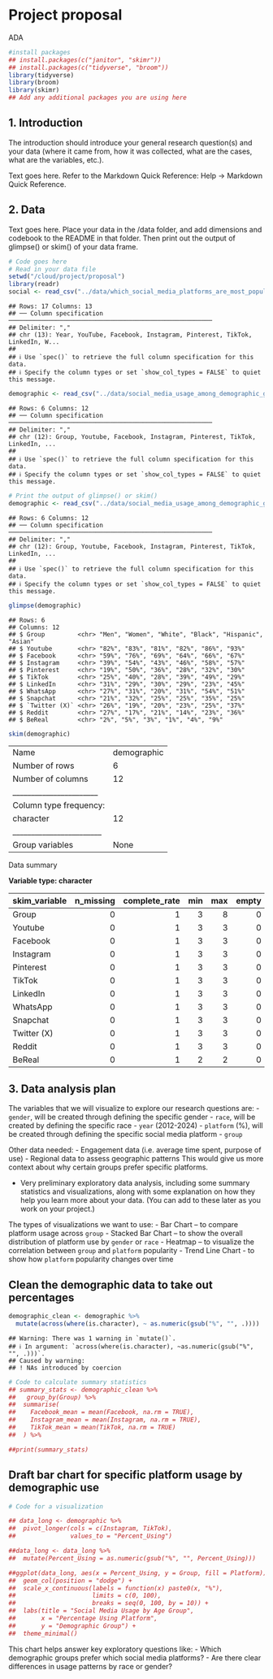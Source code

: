 Project proposal
================
ADA

``` r
#install packages 
## install.packages(c("janitor", "skimr"))
## install.packages(c("tidyverse", "broom"))
library(tidyverse)
library(broom)
library(skimr)
## Add any additional packages you are using here
```

## 1. Introduction

The introduction should introduce your general research question(s) and
your data (where it came from, how it was collected, what are the cases,
what are the variables, etc.).

Text goes here. Refer to the Markdown Quick Reference: Help -\> Markdown
Quick Reference.

## 2. Data

Text goes here. Place your data in the /data folder, and add dimensions
and codebook to the README in that folder. Then print out the output of
glimpse() or skim() of your data frame.

``` r
# Code goes here
# Read in your data file
setwd("/cloud/project/proposal")
library(readr)
social <- read_csv("../data/which_social_media_platforms_are_most_popular_data_2024-11-13.csv", skip = 2, n_max = 17)
```

    ## Rows: 17 Columns: 13
    ## ── Column specification ────────────────────────────────────────────────────────
    ## Delimiter: ","
    ## chr (13): Year, YouTube, Facebook, Instagram, Pinterest, TikTok, LinkedIn, W...
    ## 
    ## ℹ Use `spec()` to retrieve the full column specification for this data.
    ## ℹ Specify the column types or set `show_col_types = FALSE` to quiet this message.

``` r
demographic <- read_csv("../data/social_media_usage_among_demographic_groups - Sheet1 (1).csv", skip = 1)
```

    ## Rows: 6 Columns: 12
    ## ── Column specification ────────────────────────────────────────────────────────
    ## Delimiter: ","
    ## chr (12): Group, Youtube, Facebook, Instagram, Pinterest, TikTok, LinkedIn, ...
    ## 
    ## ℹ Use `spec()` to retrieve the full column specification for this data.
    ## ℹ Specify the column types or set `show_col_types = FALSE` to quiet this message.

``` r
# Print the output of glimpse() or skim()
demographic <- read_csv("../data/social_media_usage_among_demographic_groups - Sheet1 (1).csv", skip = 1)
```

    ## Rows: 6 Columns: 12
    ## ── Column specification ────────────────────────────────────────────────────────
    ## Delimiter: ","
    ## chr (12): Group, Youtube, Facebook, Instagram, Pinterest, TikTok, LinkedIn, ...
    ## 
    ## ℹ Use `spec()` to retrieve the full column specification for this data.
    ## ℹ Specify the column types or set `show_col_types = FALSE` to quiet this message.

``` r
glimpse(demographic)
```

    ## Rows: 6
    ## Columns: 12
    ## $ Group         <chr> "Men", "Women", "White", "Black", "Hispanic", "Asian"
    ## $ Youtube       <chr> "82%", "83%", "81%", "82%", "86%", "93%"
    ## $ Facebook      <chr> "59%", "76%", "69%", "64%", "66%", "67%"
    ## $ Instagram     <chr> "39%", "54%", "43%", "46%", "58%", "57%"
    ## $ Pinterest     <chr> "19%", "50%", "36%", "28%", "32%", "30%"
    ## $ TikTok        <chr> "25%", "40%", "28%", "39%", "49%", "29%"
    ## $ LinkedIn      <chr> "31%", "29%", "30%", "29%", "23%", "45%"
    ## $ WhatsApp      <chr> "27%", "31%", "20%", "31%", "54%", "51%"
    ## $ Snapchat      <chr> "21%", "32%", "25%", "25%", "35%", "25%"
    ## $ `Twitter (X)` <chr> "26%", "19%", "20%", "23%", "25%", "37%"
    ## $ Reddit        <chr> "27%", "17%", "21%", "14%", "23%", "36%"
    ## $ BeReal        <chr> "2%", "5%", "3%", "1%", "4%", "9%"

``` r
skim(demographic)
```

|                                                  |             |
|:-------------------------------------------------|:------------|
| Name                                             | demographic |
| Number of rows                                   | 6           |
| Number of columns                                | 12          |
| \_\_\_\_\_\_\_\_\_\_\_\_\_\_\_\_\_\_\_\_\_\_\_   |             |
| Column type frequency:                           |             |
| character                                        | 12          |
| \_\_\_\_\_\_\_\_\_\_\_\_\_\_\_\_\_\_\_\_\_\_\_\_ |             |
| Group variables                                  | None        |

Data summary

**Variable type: character**

| skim_variable | n_missing | complete_rate | min | max | empty | n_unique | whitespace |
|:--------------|----------:|--------------:|----:|----:|------:|---------:|-----------:|
| Group         |         0 |             1 |   3 |   8 |     0 |        6 |          0 |
| Youtube       |         0 |             1 |   3 |   3 |     0 |        5 |          0 |
| Facebook      |         0 |             1 |   3 |   3 |     0 |        6 |          0 |
| Instagram     |         0 |             1 |   3 |   3 |     0 |        6 |          0 |
| Pinterest     |         0 |             1 |   3 |   3 |     0 |        6 |          0 |
| TikTok        |         0 |             1 |   3 |   3 |     0 |        6 |          0 |
| LinkedIn      |         0 |             1 |   3 |   3 |     0 |        5 |          0 |
| WhatsApp      |         0 |             1 |   3 |   3 |     0 |        5 |          0 |
| Snapchat      |         0 |             1 |   3 |   3 |     0 |        4 |          0 |
| Twitter (X)   |         0 |             1 |   3 |   3 |     0 |        6 |          0 |
| Reddit        |         0 |             1 |   3 |   3 |     0 |        6 |          0 |
| BeReal        |         0 |             1 |   2 |   2 |     0 |        6 |          0 |

## 3. Data analysis plan

The variables that we will visualize to explore our research questions
are: - `gender`, will be created through defining the specific gender -
`race`, will be created by defining the specific race - `year`
(2012-2024) - `platform` (%), will be created through defining the
specific social media platform - `group`

Other data needed: - Engagement data (i.e. average time spent, purpose
of use) - Regional data to assess geographic patterns This would give us
more context about why certain groups prefer specific platforms.

- Very preliminary exploratory data analysis, including some summary
  statistics and visualizations, along with some explanation on how they
  help you learn more about your data. (You can add to these later as
  you work on your project.)

The types of visualizations we want to use: - Bar Chart – to compare
platform usage across `group` - Stacked Bar Chart – to show the overall
distribution of platform use by `gender` or `race` - Heatmap – to
visualize the correlation between `group` and `platform` popularity -
Trend Line Chart - to show how `platform` popularity changes over time

## Clean the demographic data to take out percentages

``` r
demographic_clean <- demographic %>%
  mutate(across(where(is.character), ~ as.numeric(gsub("%", "", .))))
```

    ## Warning: There was 1 warning in `mutate()`.
    ## ℹ In argument: `across(where(is.character), ~as.numeric(gsub("%", "", .)))`.
    ## Caused by warning:
    ## ! NAs introduced by coercion

``` r
# Code to calculate summary statistics
## summary_stats <- demographic_clean %>%
##   group_by(Group) %>%
##  summarise(
##    Facebook_mean = mean(Facebook, na.rm = TRUE),
##    Instagram_mean = mean(Instagram, na.rm = TRUE),
##    TikTok_mean = mean(TikTok, na.rm = TRUE)
##  ) %>%

##print(summary_stats)
```

## Draft bar chart for specific platform usage by demographic use

``` r
# Code for a visualization

## data_long <- demographic %>%
##  pivot_longer(cols = c(Instagram, TikTok),
##               values_to = "Percent_Using")

##data_long <- data_long %>%
##  mutate(Percent_Using = as.numeric(gsub("%", "", Percent_Using)))

##ggplot(data_long, aes(x = Percent_Using, y = Group, fill = Platform)) +
##  geom_col(position = "dodge") +
##  scale_x_continuous(labels = function(x) paste0(x, "%"),
##                     limits = c(0, 100),
##                     breaks = seq(0, 100, by = 10)) + 
##  labs(title = "Social Media Usage by Age Group",
##       x = "Percentage Using Platform",
##       y = "Demographic Group") +
##  theme_minimal()
```

This chart helps answer key exploratory questions like: - Which
demographic groups prefer which social media platforms? - Are there
clear differences in usage patterns by race or gender?
